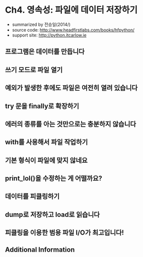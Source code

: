 # Ch4. 영속성: 파일에 데이터 저장하기
 - summarized by 전승일(2014/)
 - source code: http://www.headfirstlabs.com/books/hfpython/
 - support site: http://python.itcarlow.ie

## 프로그램은 데이터를 만듭니다
  
## 쓰기 모드로 파일 열기
 
## 예외가 발생한 후에도 파일은 여전히 열려 있습니다
 
## try 문을 finally로 확장하기

## 에러의 종류를 아는 것만으로는 충분하지 않습니다
 
## with를 사용해서 파일 작업하기
 
## 기본 형식이 파일에 맞지 않네요
 
## print_lol()을 수정하는 게 어떨까요?
        
## 데이터를 피클링하기
 
## dump로 저장하고 load로 읽습니다
        
## 피클링을 이용한 범용 파일 I/O가 최고입니다!
                                  
## Additional Information
        